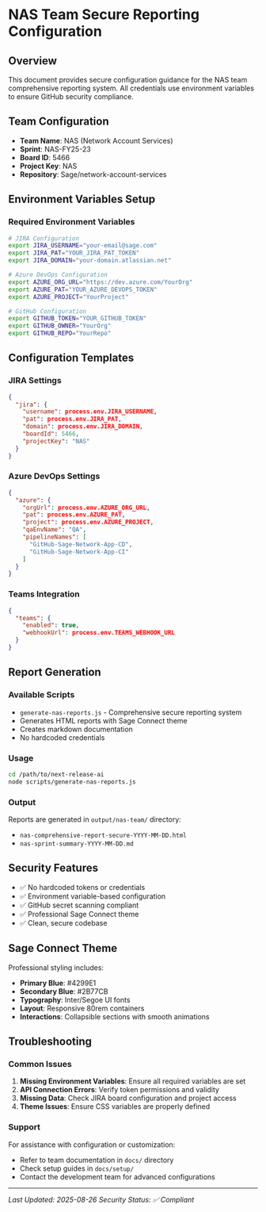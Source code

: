 # NAS Team Secure Reporting Configuration

## Overview
This document provides secure configuration guidance for the NAS team comprehensive reporting system. All credentials use environment variables to ensure GitHub security compliance.

## Team Configuration
- **Team Name**: NAS (Network Account Services)
- **Sprint**: NAS-FY25-23
- **Board ID**: 5466
- **Project Key**: NAS
- **Repository**: Sage/network-account-services

## Environment Variables Setup

### Required Environment Variables
```bash
# JIRA Configuration
export JIRA_USERNAME="your-email@sage.com"
export JIRA_PAT="YOUR_JIRA_PAT_TOKEN"
export JIRA_DOMAIN="your-domain.atlassian.net"

# Azure DevOps Configuration  
export AZURE_ORG_URL="https://dev.azure.com/YourOrg"
export AZURE_PAT="YOUR_AZURE_DEVOPS_TOKEN"
export AZURE_PROJECT="YourProject"

# GitHub Configuration
export GITHUB_TOKEN="YOUR_GITHUB_TOKEN"
export GITHUB_OWNER="YourOrg"
export GITHUB_REPO="YourRepo"
```

## Configuration Templates

### JIRA Settings
```json
{
  "jira": {
    "username": process.env.JIRA_USERNAME,
    "pat": process.env.JIRA_PAT,
    "domain": process.env.JIRA_DOMAIN,
    "boardId": 5466,
    "projectKey": "NAS"
  }
}
```

### Azure DevOps Settings
```json
{
  "azure": {
    "orgUrl": process.env.AZURE_ORG_URL,
    "pat": process.env.AZURE_PAT,
    "project": process.env.AZURE_PROJECT,
    "qaEnvName": "QA",
    "pipelineNames": [
      "GitHub-Sage-Network-App-CD",
      "GitHub-Sage-Network-App-CI"
    ]
  }
}
```

### Teams Integration
```json
{
  "teams": {
    "enabled": true,
    "webhookUrl": process.env.TEAMS_WEBHOOK_URL
  }
}
```

## Report Generation

### Available Scripts
- `generate-nas-reports.js` - Comprehensive secure reporting system
- Generates HTML reports with Sage Connect theme
- Creates markdown documentation
- No hardcoded credentials

### Usage
```bash
cd /path/to/next-release-ai
node scripts/generate-nas-reports.js
```

### Output
Reports are generated in `output/nas-team/` directory:
- `nas-comprehensive-report-secure-YYYY-MM-DD.html`
- `nas-sprint-summary-YYYY-MM-DD.md`

## Security Features
- ✅ No hardcoded tokens or credentials
- ✅ Environment variable-based configuration
- ✅ GitHub secret scanning compliant
- ✅ Professional Sage Connect theme
- ✅ Clean, secure codebase

## Sage Connect Theme
Professional styling includes:
- **Primary Blue**: #4299E1
- **Secondary Blue**: #2B77CB  
- **Typography**: Inter/Segoe UI fonts
- **Layout**: Responsive 80rem containers
- **Interactions**: Collapsible sections with smooth animations

## Troubleshooting

### Common Issues
1. **Missing Environment Variables**: Ensure all required variables are set
2. **API Connection Errors**: Verify token permissions and validity
3. **Missing Data**: Check JIRA board configuration and project access
4. **Theme Issues**: Ensure CSS variables are properly defined

### Support
For assistance with configuration or customization:
- Refer to team documentation in `docs/` directory
- Check setup guides in `docs/setup/`
- Contact the development team for advanced configurations

---
*Last Updated: 2025-08-26*
*Security Status: ✅ Compliant*
